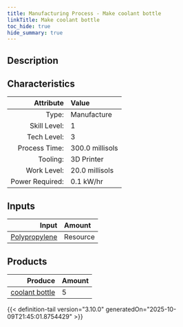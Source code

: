 ```yaml
---
title: Manufacturing Process - Make coolant bottle
linkTitle: Make coolant bottle
toc_hide: true
hide_summary: true
---
```

<!-- This is generated by the MarsSim HelpGenertor, do not edit. -->

## Description
&#10;&#9;&#9;

## Characteristics

| Attribute      | Value |
|--------:|:------|
|Type:|Manufacture|
|Skill Level:|1|
|Tech Level:|3|
|Process Time:|300.0 millisols|
|Tooling:|3D Printer|
|Work Level:|20.0 millisols|
|Power Required:|0.1 kW/hr|

## Inputs

| Input      | Amount |
|--------:|:------|
|[Polypropylene](/docs/definitions/resource/polypropylene)|Resource|1.0 kg|

## Products


| Produce      | Amount |
|--------:|:------|
|[coolant bottle](/docs/definitions/part/coolant-bottle)|5|



{{< definition-tail version="3.10.0" generatedOn="2025-10-09T21:45:01.8754429" >}}



